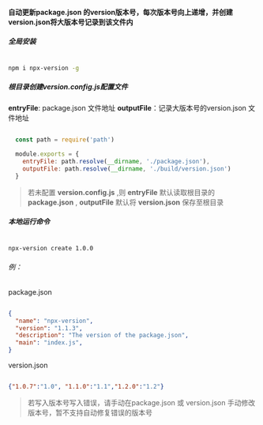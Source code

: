 #### 自动更新package.json 的version版本号，每次版本号向上递增，并创建version.json将大版本号记录到该文件内

##### 全局安装

```sh

npm i npx-version -g

```

##### 根目录创建version.config.js配置文件

**entryFile**: package.json 文件地址
**outputFile**：记录大版本号的version.json 文件地址

```js

  const path = require('path')

  module.exports = {
    entryFile: path.resolve(__dirname, './package.json'),
    outputFile: path.resolve(__dirname, './build/version.json')
  }

```

> 若未配置 **version.config.js** ,则 **entryFile** 默认读取根目录的 **package.json** , **outputFile** 默认将 **version.json** 保存至根目录

##### 本地运行命令

```sh

npx-version create 1.0.0

```


###### 例：

package.json

```json

{
  "name": "npx-version",
  "version": "1.1.3",
  "description": "The version of the package.json",
  "main": "index.js",
}

```

version.json

```json

{"1.0.7":"1.0", "1.1.0":"1.1","1.2.0":"1.2"}

```



> 若写入版本号写入错误，请手动在package.json 或 version.json 手动修改版本号，暂不支持自动修复错误的版本号